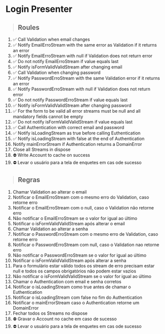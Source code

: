 # Login Presenter

> ## Roules
1. ✅ Call Validation when email changes
2. ✅ Notify EmailErroStream with the same error as Validation if it returns an error
3. ✅ Notify EmailErroStream with null if Validation does not return error
4. ✅ Do not notify EmailErroStream if value equals last
5. ✅ Notify isFormValidValidStream after changing email
6. ✅ Call Validation when changing password
7. ✅ Notify PasswordErroStream with the same Validation error if it returns an error
8. ✅ Notify PasswordErroStream with null if Validation does not return error
9. ✅ Do not notify PasswordErroStream if value equals last
10. ✅ Notify isFormValidValidStream after changing password
11. ✅ For the form to be valid all error streams must be null and all mandatory fields cannot be empty
12. ✅ Do not notify isFormValidValidStream if value equals last
13. ✅ Call Authentication with correct email and password
14. ✅ Notify isLoadingStream as true before calling Euthentication
15. ✅ Notify isLoadingStream with false at the end of Authentication
16. Notify mainErrorStream if Authentication returns a DomainError
17. Close all Streams in dispose
18. ⛔️ Write Account to cache on success
19. ⛔️ Levar o usuário para a tela de enquetes em cas ode sucesso

> ## Regras
1. Chamar Validation ao alterar o email
2. Notificar o EmailErroStream com o mesmo erro do Validation, caso retorne erro 
3. Notificar o EmailErroStream com o null, caso o Validation não retorne erro
4. Não notificar o EmailErroStream se o valor for igual ao último
5. Notificar o isFormValidValidStream após alterar o email 
6. Chamar Validation ao alterar a senha
7. Notificar o PasswordErroStream com o mesmo erro de Validation, caso retorne erro
8. Notificar o PasswordErroStream com null, caso o Validation nao retorne erro
9. Não notificar o PasswordErroStream se o valor for igual ao último
10. Notificar o isFormValidValidStream após alterar a senha
11. Para o formulário estar válido todos os stream de erro precisam estar null e todos os campos obrigatórios não podem estar vazios
12. Não notificar o isFormValidValidStream se o valor for igual ao último
13. Chamar o Authentication com email e senha corretos
14. Notificar o isLoadingStream como true antes de chamar o Euthentication
15. Notificar o isLoadingStream com false no fim do  Authentication
16. Notificar o mainErrorStream caso o Authentication retorne  um DomainError
17. Fechar todos os Streams no dispose
18. ⛔️ Gravar o Account no cache em caso de sucesso
19. ⛔️ Levar o usuário para a tela de enquetes em cas ode sucesso
